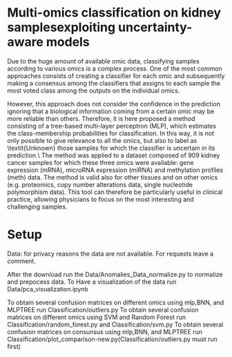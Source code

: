 # Multi-omics classification on kidney samplesexploiting uncertainty-aware models
Due to the huge amount of available omic data, classifying samples according to various omics is a complex process. One of the most common approaches consists of creating a classifier for each omic and subsequently making a consensus among the classifiers that assigns to each sample the most voted class among the outputs on the individual omics. 
 
However, this approach does not consider the confidence in the prediction ignoring that a biological information coming from a certain omic may be more reliable than others.
Therefore, it is here proposed a method consisting of a tree-based multi-layer perceptron (MLP), which estimates the class-membership probabilities for classification. In this way, it is not only possible to give relevance to all the omics, but also to label as \textit{Unknown} those samples for which the classifier is uncertain in its prediction.\\
The method was applied to a dataset composed of 909 kidney cancer samples for which these three omics were available: gene expression (mRNA), microRNA expression (miRNA) and methylation profiles (meth) data. The method is valid also for other tissues and on other omics (e.g. proteomics, copy number alterations data, single nucleotide polymorphism data).
This tool can therefore be particularly useful in clinical practice, allowing physicians to focus on the most interesting and challenging samples.



# Setup

Data: for privacy reasons the data are not available. For requests leave a comment.

After the download run the Data/Anomalies_Data_normalize.py to normalize and prepocess data.
To Have a visualization of the data run Data/pca_visualization.ipynb

To obtain several confusion matrices on different omics using mlp,BNN, and MLPTREE run Classification/outliers.py
To obtain several confusion matrices on different omics using SVM and Random Forest  run Classification/random_forest.py and Classification/svm.py
To obtain several confusion matrices on consunsus using mlp,BNN, and MLPTREE run Classification/plot_comparison-new.py(Classification/outliers.py must run first)

